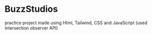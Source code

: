 # BuzzStudios
practice project made using Html, Tailwind, CSS and JavaScript (used Intersection observer API)
